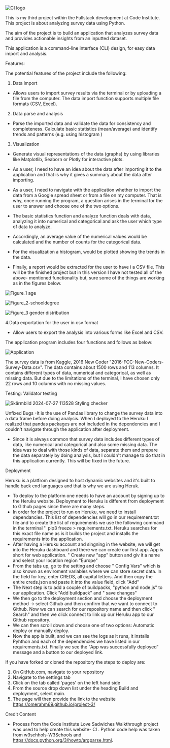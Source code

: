 ![CI logo](https://codeinstitute.s3.amazonaws.com/fullstack/ci_logo_small.png)

This is my third project within the Fullstack development at Code Institute. This project is about analyzing survey data using Python. 

The aim of the project is to build an application that analyzes survey data and provides actionable insights from an inputted dataset.

This application is a command-line interface (CLI) design, for easy data import and analysis. 

Features:

The potential features of the project include the following:

1. Data import

- Allows users to import survey results via the terminal or by uploading a file from the computer. The data import function supports multiple file formats (CSV, Excel). 

2. Data parse and analysis

- Parse the imported data and validate the data for consistency and completeness. Calculate basic statistics (mean/average) and identify trends and patterns (e.g. using histogram )

3. Visualization

- Generate visual representations of the data (graphs) by using libraries like Matplotlib, Seaborn or Plotly for interactive plots.

- As a user, I need to have an idea about the data after importing it to the application and that is why it gives a summary about the data after importing.
- As a user, I need to navigate with the application whether to import the data from a Google spread sheet or from a file on my computer. That is why, once running the program, a question arises in the terminal for the user to answer and choose one of the two options.
- The basic statistics function and analyze function deals with data, analyzing it into numerical and categorical and ask the user which type of data to analyze.
- Accordingly, an average value of the numerical values would be calculated and the number of counts for the categorical data.
- For the visualization a histogram, would be plotted showing the trends in the data.
- Finally, a report would be extracted for the user to have i a CSV file.
  This will be the finished project but in this version I have not tested all of the above- mentioned functionality but, sure some of the things are working as in the figures below.
  
![Figure_1 age](https://github.com/user-attachments/assets/0cf6bc35-88c5-4612-8abe-62499c30ca97)

  ![Figure_2-schooldegree](https://github.com/user-attachments/assets/b2b6d6e6-ca3e-41dd-ae6f-4225a1ac571d)
  
![Figure_3 gender distribution](https://github.com/user-attachments/assets/fa98de2c-b509-497d-903c-e3082243a1b6)

4.Data exportation for the user in csv format
  - Allow users to export the analysis into various forms like Excel and CSV.

The application program includes four functions and follows as below:


![Application](https://github.com/user-attachments/assets/d81dbccf-dfb8-4910-ba99-39f3cb7108b9)

The survey data is from Kaggle, 2016 New Coder "2016-FCC-New-Coders-Survey-Data.csv". The data contains about 1500 rows and 113 columns. It contains different types of data, numerical and categorical, as well as missing data. But due to the limitations of the terminal, I have chosen only 22 rows and 10 columns with no missing values.

Testing: 
Validator testing

![Skärmbild 2024-07-27 113528 Styling checker ](https://github.com/user-attachments/assets/ce814ff4-29fb-4607-92b6-de0e2a6842f6)

Unfixed Bugs 
-It is the use of Pandas library to change the survey data into a data frame before doing analysis. When I deployed to the Heruku I realized that pandas packages are not included in the dependencies and I couldn't navigate through the application after deployment. 
- Since it is always common that survey data includes different types of data, like numerical and categorical and also some missing data. The idea was to deal with those kinds of data, separate them and prepare the data separately by doing analysis, but I couldn't manage to do that in this application currently. This will be fixed in the future. 

Deployment

Heruku is a platfrom designed to host dynamic websites and it's built to handle back end languages and that is why we are using Heruk. 
- To deploy to the platform one needs to have an account by signing up to the Heruku website.
Deployment to Heruku is different from deployment to Github pages since there are many steps.
- In order for the project to run on Heruku, we need to install dependancies. This list of dependencies will go in our requirement.txt file and to create the list of requirements we use the following command in the terminal '' pip3 freeze > requirements.txt. Heruku searches for this exact file name as is it builds the project and installs the requirements into the application.
- After having a Heruku account and singning in the website, we will get into the Heruku dashboard and there we can create our first app. App is short for web application. " Create new "app" button and giv it a name and select your location region "Europe"
- From the tabs up, go to the setting and choose " Config Vars" which is also known as enviroment variables where we can store secret data. In the field for key, enter CREDS, all capital letters. And then copy the entire creds.json and paste it into the value field, click "Add"
- The Next step is to add a couple of buildpacks, "python and node.js" to our application. Click "Add buildpack" and " save changes"
- We then go to the deployment section and choose the deployment method → select Github and then confirm that we want to connect to Github. Now we can search for our repository name and then click " Search" and then we click connect to link up our Heruku app to our Github repository.
- We can then scroll down and choose one of two options: Automatic deploy or manually deploy.
- Now the app is built, and we can see the logs as it runs, it installs Pyhthon and each of the dependencies we have listed in our requirements.txt. Finally we see the "App was successfully deployed" message and a button to our deployed link.


If you have forked or cloned the repository the steps to deploy are:
1. On GitHub.com, navigate to your repository
2. Navigate to the settings tab
3. Click on the tab called 'pages' on the left hand side
4. From the source drop down list under the heading Build and deployment, select main.
5. The page will then provide the link to the website https://omerahm69.github.io/project-3/

Credit
Content
- Process from the Code Institute Love Sadwiches Walkthrough project was used to help create this website- CI . Python code help was taken from w3schhols-W3Schools and https://docs.python.org/3/howto/argparse.html.








